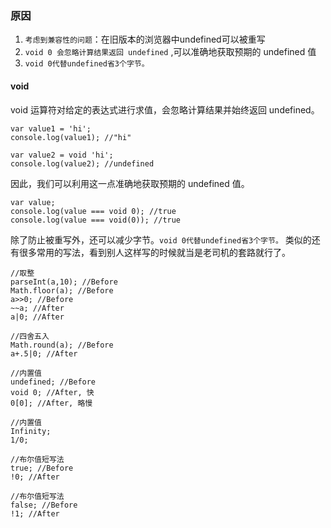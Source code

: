 ### 原因

 1. `考虑到兼容性的问题`：在旧版本的浏览器中undefined可以被重写
 2. `void 0 会忽略计算结果返回 undefined` ,可以准确地获取预期的 undefined 值
 3. `void 0代替undefined省3个字节。`


#### void
 void 运算符对给定的表达式进行求值，会忽略计算结果并始终返回 undefined。
```
var value1 = 'hi';
console.log(value1); //"hi"

var value2 = void 'hi';
console.log(value2); //undefined
```
因此，我们可以利用这一点准确地获取预期的 undefined 值。
```
var value;
console.log(value === void 0); //true
console.log(value === void(0)); //true
```

除了防止被重写外，还可以减少字节。`void 0代替undefined省3个字节。`
类似的还有很多常用的写法，看到别人这样写的时候就当是老司机的套路就行了。
```
//取整
parseInt(a,10); //Before
Math.floor(a); //Before
a>>0; //Before
~~a; //After
a|0; //After
 
//四舍五入
Math.round(a); //Before
a+.5|0; //After
 
//内置值
undefined; //Before
void 0; //After, 快
0[0]; //After, 略慢
 
//内置值
Infinity;
1/0;
 
//布尔值短写法
true; //Before
!0; //After
 
//布尔值短写法
false; //Before
!1; //After
```